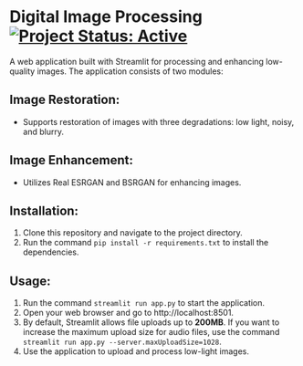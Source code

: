 # Digital Image Processing [![Project Status: Active](https://www.repostatus.org/badges/latest/active.svg)](https://www.repostatus.org/#active)

A web application built with Streamlit for processing and enhancing low-quality images. The application consists of two modules:

## Image Restoration:
- Supports restoration of images with three degradations: low light, noisy, and blurry.

## Image Enhancement:
- Utilizes Real ESRGAN and BSRGAN for enhancing images.

## Installation:
1. Clone this repository and navigate to the project directory.
2. Run the command `pip install -r requirements.txt` to install the dependencies.

## Usage:
1. Run the command `streamlit run app.py` to start the application.
2. Open your web browser and go to http://localhost:8501.
3. By default, Streamlit allows file uploads up to **200MB**. If you want to increase the maximum upload size for audio files, use the command `streamlit run app.py --server.maxUploadSize=1028`.
4. Use the application to upload and process low-light images.
